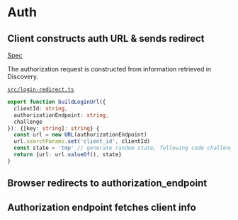 # Auth

## Client constructs auth URL & sends redirect

[Spec](https://indieauth.spec.indieweb.org/#authorization-request)

The authorization request is constructed from information retrieved in Discovery.

[`src/login-redirect.ts`](https://macchiato.dev/code)

```ts
export function buildLoginUrl({
  clientId: string,
  authorizationEndpoint: string,
  challenge
}): {[key: string]: string} {
  const url = new URL(authorizationEndpoint)
  url.searchParams.set('client_id', clientId)
  const state = 'tmp' // generate random state, following code challenge
  return {url: url.valueOf(), state}
}
```

## Browser redirects to authorization_endpoint

## Authorization endpoint fetches client info

